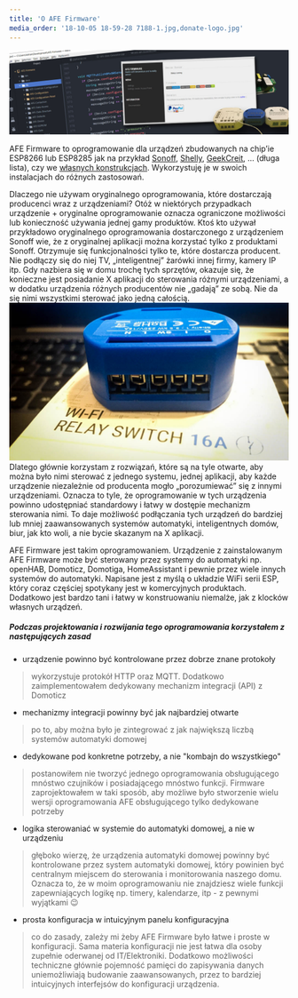 ```yaml
---
title: 'O AFE Firmware'
media_order: '18-10-05 18-59-28 7188-1.jpg,donate-logo.jpg'
---
```


![](donate-logo.jpg)

AFE Firmware to oprogramowanie dla urządzeń zbudowanych na chip’ie ESP8266 lub ESP8285 jak na przykład [Sonoff](https://www.smartnydom.pl/przelacznik-sonoff/?target=_blank), [Shelly](https://www.smartnydom.pl/wlacznik-wifi-shelly-1/?target=_blank), [GeekCreit](https://www.smartnydom.pl/geekcreit-4ch-afe-firmware/?target=_blank), ... (długa lista), czy we [własnych konstrukcjach](https://www.smartnydom.pl/bezprzewodowy-czujnik-temperatury-oraz-wilgotnosci?target=_blank). Wykorzystuję je w swoich instalacjach do różnych zastosowań.

Dlaczego nie używam oryginalnego oprogramowania, które dostarczają producenci wraz z urządzeniami? Otóż w niektórych przypadkach urządzenie  + oryginalne oprogramowanie oznacza ograniczone możliwości lub konieczność używania jednej gamy produktów. Ktoś kto używał przykładowo oryginalnego oprogramowania dostarczonego z urządzeniem Sonoff wie, że z oryginalnej aplikacji można korzystać tylko z produktami Sonoff. Otrzymuje się  funkcjonalności tylko te, które dostarcza producent. Nie podłączy się do niej TV, „inteligentnej” żarówki innej firmy, kamery IP itp. Gdy nazbiera się w domu trochę tych sprzętów, okazuje się, że konieczne jest posiadanie X aplikacji do sterowania różnymi urządzeniami, a w dodatku urządzenia różnych producentów nie „gadają” ze sobą. Nie da się nimi wszystkimi sterować jako jedną całością.
![](18-10-05%2018-59-28%207188-1.jpg)
Dlatego głównie korzystam z rozwiązań, które są na tyle otwarte, aby można było nimi sterować z jednego systemu, jednej aplikacji, aby każde urządzenie niezależnie od producenta mogło „porozumiewać” się z innymi urządzeniami. Oznacza to tyle, że oprogramowanie w tych urządzenia powinno udostępniać standardowy i łatwy w dostępie mechanizm sterowania nimi. To daje możliwość podłączania tych urządzeń do bardziej lub mniej zaawansowanych systemów automatyki, inteligentnych domów, biur, jak kto woli, a nie bycie skazanym na X aplikacji.

AFE Firmware jest takim oprogramowaniem. Urządzenie z zainstalowanym AFE Firmware może być sterowany przez systemy do automatyki np. openHAB, Domoticz, Domotiga, HomeAssistant i pewnie przez wiele innych systemów do automatyki. Napisane jest z myślą o układzie WiFi serii ESP, który coraz częściej spotykany jest w komercyjnych produktach. Dodatkowo jest bardzo tani i łatwy w konstruowaniu niemalże, jak z klocków własnych urządzeń.

##### Podczas projektowania i rozwijania tego oprogramowania korzystałem z następujących zasad

* urządzenie powinno być kontrolowane przez dobrze znane protokoły
> wykorzystuje protokół HTTP oraz MQTT. Dodatkowo zaimplementowałem dedykowany mechanizm integracji (API) z Domoticz
* mechanizmy integracji powinny być jak najbardziej otwarte
> po to, aby można było je zintegrować z jak największą liczbą systemów automatyki domowej
* dedykowane pod konkretne potrzeby, a nie "kombajn do wszystkiego" 
> postanowiłem nie tworzyć jednego oprogramowania obsługującego mnóstwo czujników i posiadającego mnóstwo funkcji. Firmware zaprojektowałem w taki sposób, aby możliwe było stworzenie wielu wersji oprogramowania AFE obsługującego tylko dedykowane potrzeby
* logika sterowaniać w systemie do automatyki domowej, a nie w urządzeniu
> głęboko wierzę, że urządzenia automatyki domowej powinny być kontrolowane przez system automatyki domowej, który powinien być centralnym miejscem do sterowania i monitorowania naszego domu. Oznacza to, że w moim oprogramowaniu nie znajdziesz wiele funkcji zapewniających logikę np. timery, kalendarze, itp - z pewnymi wyjątkami 😉
* prosta konfiguracja w intuicyjnym panelu konfiguracyjna
> co do zasady, zależy mi żeby AFE Firmware było łatwe i proste w konfiguracji. Sama materia konfiguracji nie jest łatwa dla osoby zupełnie oderwanej od IT/Elektroniki. Dodatkowo możliwości techniczne głównie pojemność pamięci do zapisywania danych uniemożliwiają budowanie zaawansowanych, przez to bardziej intuicyjnych interfejsów do konfiguracji urządzenia.